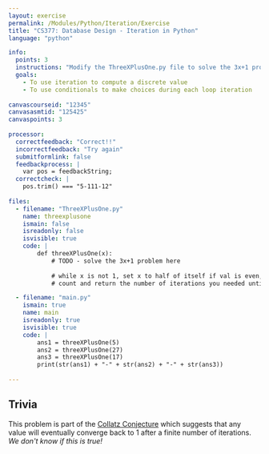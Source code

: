 ```yaml
---
layout: exercise
permalink: /Modules/Python/Iteration/Exercise
title: "CS377: Database Design - Iteration in Python"
language: "python"

info:
  points: 3
  instructions: "Modify the ThreeXPlusOne.py file to solve the 3x+1 problem using a loop and conditional."
  goals:
    - To use iteration to compute a discrete value
    - To use conditionals to make choices during each loop iteration
    
canvascourseid: "12345"
canvasasmtid: "125425"    
canvaspoints: 3
    
processor:  
  correctfeedback: "Correct!!" 
  incorrectfeedback: "Try again"
  submitformlink: false
  feedbackprocess: | 
    var pos = feedbackString;
  correctcheck: |
    pos.trim() === "5-111-12"
      
files:
  - filename: "ThreeXPlusOne.py"
    name: threexplusone
    ismain: false
    isreadonly: false
    isvisible: true
    code: | 
        def threeXPlusOne(x):
            # TODO - solve the 3x+1 problem here
            
            # while x is not 1, set x to half of itself if val is even, and to 3x+1 if it is odd
            # count and return the number of iterations you needed until x became 1

  - filename: "main.py"
    ismain: true
    name: main
    isreadonly: true
    isvisible: true
    code: |
        ans1 = threeXPlusOne(5)
        ans2 = threeXPlusOne(27)
        ans3 = threeXPlusOne(17)
        print(str(ans1) + "-" + str(ans2) + "-" + str(ans3))
        
---
```


## Trivia

This problem is part of the [Collatz Conjecture](https://en.wikipedia.org/wiki/Collatz_conjecture) which suggests that any value will eventually converge back to 1 after a finite number of iterations.  *We don't know if this is true!*
